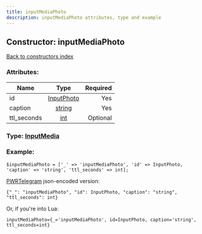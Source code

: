 ```yaml
---
title: inputMediaPhoto
description: inputMediaPhoto attributes, type and example
---
```

## Constructor: inputMediaPhoto  
[Back to constructors index](index.md)



### Attributes:

| Name     |    Type       | Required |
|----------|:-------------:|---------:|
|id|[InputPhoto](../types/InputPhoto.md) | Yes|
|caption|[string](../types/string.md) | Yes|
|ttl\_seconds|[int](../types/int.md) | Optional|



### Type: [InputMedia](../types/InputMedia.md)


### Example:

```
$inputMediaPhoto = ['_' => 'inputMediaPhoto', 'id' => InputPhoto, 'caption' => 'string', 'ttl_seconds' => int];
```  

[PWRTelegram](https://pwrtelegram.xyz) json-encoded version:

```
{"_": "inputMediaPhoto", "id": InputPhoto, "caption": "string", "ttl_seconds": int}
```


Or, if you're into Lua:  


```
inputMediaPhoto={_='inputMediaPhoto', id=InputPhoto, caption='string', ttl_seconds=int}

```


